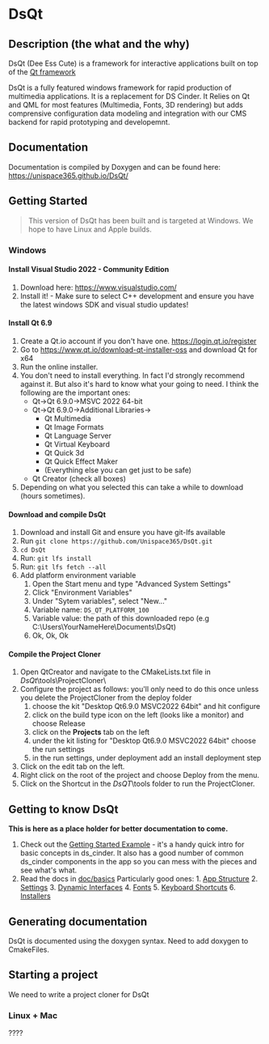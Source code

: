 # DsQt

## Description (the what and the why)

DsQt (Dee Ess Cute) is a framework for interactive applications built on top of the [Qt framework](https://qt.io/)

DsQt is a fully featured windows framework for rapid production of multimedia applications. 
It is a replacement for DS Cinder. It Relies on Qt and QML for most features  (Multimedia, Fonts, 3D rendering)
but adds comprensive configuration data modeling and integration with our 
CMS backend for rapid prototyping and developemnt.

## Documentation

Documentation is compiled by Doxygen and can be found here:
<https://unispace365.github.io/DsQt/>

## Getting Started

> This version of DsQt has been built and is targeted at Windows. We hope to have Linux and Apple builds. 

### Windows

#### Install Visual Studio 2022 - Community Edition

1. Download here: <https://www.visualstudio.com/>
2. Install it!
        - Make sure to select C++ development and ensure you have the latest windows SDK and visual studio updates!

#### Install Qt 6.9

1. Create a Qt.io account if you don't have one. <https://login.qt.io/register>
2. Go to <https://www.qt.io/download-qt-installer-oss> and download Qt for x64
3. Run the online installer.
4. You don't need to install everything. In fact I'd strongly recommend against it. But also it's hard to know what your going to need. I think the following are the important ones:
    * Qt->Qt 6.9.0->MSVC 2022 64-bit
    * Qt->Qt 6.9.0->Additional Libraries->
        * Qt Multimedia
        * Qt Image Formats
        * Qt Language Server
        * Qt Virtual Keyboard
        * Qt Quick 3d
        * Qt Quick Effect Maker
        * (Everything else you can get just to be safe)
    * Qt Creator (check all boxes)
5. Depending on what you selected this can take a while to download (hours sometimes).

#### Download and compile DsQt

1. Download and install Git and ensure you have git-lfs available
2. Run `git clone https://github.com/Unispace365/DsQt.git`
3. `cd DsQt`
4. Run: `git lfs install`
5. Run: `git lfs fetch --all`
6. Add platform environment variable
    1. Open the Start menu and type "Advanced System Settings"
    2. Click "Environment Variables"
    3. Under "Sytem variables", select "New..."
    4. Variable name: `DS_QT_PLATFORM_100`
    5. Variable value: the path of this downloaded repo (e.g C:\Users\YourNameHere\Documents\DsQt)
    6. Ok, Ok, Ok

#### Compile the Project Cloner

1. Open QtCreator and navigate to the CMakeLists.txt file in _DsQt_\tools\ProjectCloner\
2. Configure the project as follows: you'll only need to do this once unless you delete the ProjectCloner from the deploy folder
    1. choose the kit "Desktop Qt6.9.0 MSVC2022 64bit" and hit configure
    2. click on the build type icon on the left (looks like a monitor) and choose Release
    3. click on the **Projects** tab on the left
    4. under the kit listing for "Desktop Qt6.9.0 MSVC2022 64bit" choose the run settings
    5. in the run settings, under deployment add an install deployment step
3. Click on the edit tab on the left.
4. Right click on the root of the project and choose Deploy from the menu.
5. Click on the Shortcut in the _DsQT_\tools folder to run the ProjectCloner.

## Getting to know DsQt

**This is here as a place holder for better documentation to come.**

1. Check out the [Getting Started Example](/example/getting_started/) - it's a handy quick intro for basic concepts in ds_cinder. It also has a good number of common ds_cinder components in the app so you can mess with the pieces and see what's what. 
2. Read the docs in [doc/basics](/doc/basics/) Particularly good ones:
        1. [App Structure](/doc/basics/App%20Structure.md)
        2. [Settings](/doc/basics/Settings.md)
        3. [Dynamic Interfaces](/doc/basics/Dynamic%20Interfaces.md)
        4. [Fonts](/doc/basics/Fonts.md)
        5. [Keyboard Shortcuts](/doc/basics/Keyboard%20Shortcuts.md)
        6. [Installers](/doc/basics/Installers.md)

## Generating documentation

DsQt is documented using the doxygen syntax. Need to add doxygen to CmakeFiles.

## Starting a project

We need to write a project cloner for DsQt

### Linux + Mac

????
